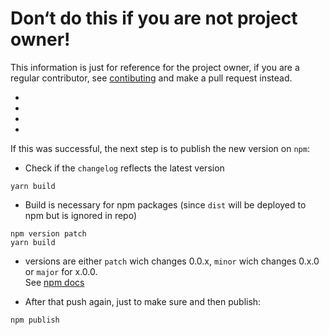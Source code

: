 
# Don‘t do this if you are not project owner!

This information is just for reference for the project owner,
if you are a regular contributor, see [contibuting](../CONTRIBUTING.md) and make a pull request instead.

-
-
-
-


If this was successful, the next step is to publish the new version on `npm`:

- Check if the `changelog` reflects the latest version

```
yarn build
```
- Build is necessary for npm packages (since `dist` will be deployed to npm but is ignored in repo)

```
npm version patch
yarn build
```
- versions are either `patch` wich changes 0.0.x, `minor` wich changes 0.x.0 or `major` for x.0.0.  
  See [npm docs](https://docs.npmjs.com/getting-started/publishing-npm-packages)  

- After that push again, just to make sure and then publish:
```
npm publish
```
